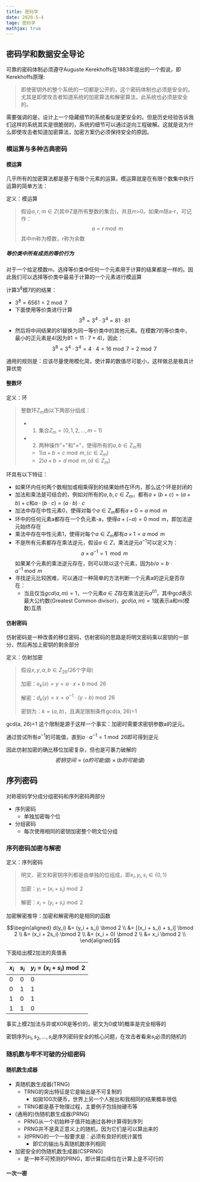 ```yaml
---
title: 密码学
date: 2020-5-4
tage: 密码学
mathjax: true
---
```


## 密码学和数据安全导论

可靠的密码体制必须遵守Auguste Kerekhoffs在1883年提出的一个假说，即Kerekhoffs原理:

> 即使密钥外的整个系统的一切都是公开的，这个密码体制也必须是安全的。尤其是即使攻击者知道系统的加密算法和解密算法，此系统也必须是安全的。

需要强调的是，设计上一个隐藏细节的系统看似是更安全的。但是历史经验告诉我们这样的系统其实是很脆弱的，系统的细节可以通过逆向工程破解。这就是说为什么即使攻击者知道加密算法，加密方案仍必须保持安全的原因。


### 模运算与多种古典密码

#### 模运算

几乎所有的加密算法都是基于有限个元素的运算。模运算就是在有限个数集中执行运算的简单方法：

定义：模运算
> 假设$a, r, m \in Z$(其中Z是所有整数的集合)，并且m>0。如果m除a-r，可记作：
> $$a = r \bmod m$$
> 其中m称为模数，r称为余数


##### 等价类中所有成员的等价行为

对于一个给定模数m，选择等价类中任何一个元素用于计算的结果都是一样的。因此我们可以选择等价类中最易于计算的一个元素进行模运算

计算$3^8$模7的的结果：
- $3^8 = 6561 = 2 \bmod 7$
- 下面使用等价类进行计算
$$3^8 = 3^4 \cdot 3^4 = 81 \cdot 81$$
- 然后将中间结果的81替换为同一等价类中的其他元素。在模数7的等价类中，最小的正元素是4(因为$81 = 11 \cdot 7 + 4$)，因此：
$$3^8 = 3^4 \cdot 3^4 = 4 \cdot 4 = 16 \bmod 7 = 2 \bmod 7$$

通用的规则是：应该尽量使用模化简，使计算的数值尽可能小，这样做总是极具计算优势


#### 整数环

定义：环
> 整数环$Z_m$由以下两部分组成：
> - 1. 集合$Z_m = (0, 1, 2, ..., m-1)$
> - 2. 两种操作"+"和"×"，使得所有的$a, b \in Z_m$有
>     - 1)$a + b = c \bmod m, (c \in Z_m)$
>     - 2)$a \times b = d \bmod m, (d \in Z_m)$

环具有以下特征：
- 如果环内任何两个数相加或相乘得到的结果始终在环内，那么这个环是封闭的
- 加法和乘法是可结合的，例如对所有的$a, b, c \in Z_m$，都有$a + (b+c) = (a+b) + c$和$a \cdot (b \cdot c) = (a \cdot b) \cdot c$
- 加法中存在中性元素0，使得对每个$a \in Z_m$都有$a + 0 = a \bmod m$
- 环中的任何元素a都存在一个负元素-a，使得$a + (-a) = 0 \bmod m$，即加法逆元始终存在
- 乘法中存在中性元素1，使得对每个$a \in Z_m$都有$a \times 1 = a \bmod m$
- 不是所有元素都存在乘法逆元，假设$a \in Z$，乘法逆元$a^{-1}$可以定义为：
$$a \times a^{-1} = 1 \mod m$$
如果某个元素的乘法逆元存在，则可以除以这个元素，因为$b/a = b \cdot a^{-1} \bmod m$
- 寻找逆元比较困难，可以通过一种简单的方法判断一个元素a的逆元是否存在：
    - 当且仅当$gcd(a, m) = 1$，一个元素$a \in Z$存在乘法逆元$a^{01}$，其中gcd表示最大公约数(Greatest Common divisor)，$gcd(a, m) = 1$就表示a和m(模数)互质


#### 仿射密码

仿射密码是一种改善的移位密码，仿射密码的思路是将明文密码乘以密钥的一部分，然后再加上密钥的剩余部分

定义：仿射加密
> 假设$x, y ,a, b \in Z_26$(26个字母)
>
> 加密：$e_k(x) = y = a \cdot x + b \bmod 26$
>
> 解密：$d_k(y) = x = a^{-1} \cdot (y-b) \bmod 26$
>
> 密钥为：$k = (a, b)$，且满足限制条件gcd(a, 26)=1

gcd(a, 26)=1 这个限制是源于这样一个事实：加密时需要求密钥参数a的逆元。

通过尝试所有$a^{-1}$的可能值，直到$a \cdot a^{-1} = 1 \bmod 26$即可得到逆元

因此仿射加密的确比移位加密复杂，但也是可暴力破解的
$$密钥空间 = (a的可能值) \times (b的可能值)$$


## 序列密码

对称密码学分成分组密码和序列密码两部分
- 序列密码
    - 单独加密每个位
- 分组密码
    - 每次使用相同的密钥加密整个明文位分组


### 序列密码加密与解密

定义：序列密码
> 明文、密文和密钥序列都是由单独的位组成，即$x_i, y_i, s_i \in \{0, 1\}$
> 
> 加密：$y_i = (x_i + s_i) \bmod 2$
> 
> 解密：$x_i = (y_i + s_i) \bmod 2$

加密解密推导：加密和解密用的是相同的函数

$$\begin{aligned}
d(y_i) &= (y_i + s_i) \bmod 2 \\
&= [(x_i + s_i) + s_i] \bmod 2 \\
&= (x_i + 2s_i) \bmod 2 \\
&= (x_i + 0) \bmod 2 \\
&= x_i \bmod 2 \\
\end{aligned}$$

下面给出模2加法的真值表

| $x_i$ | $s_i$ | $y_i = (x_i + s_i) \bmod 2$ |
|-------|-------|-----------------------------|
| 0     | 0     | 0                           |
| 0     | 1     | 1                           |
| 1     | 0     | 1                           |
| 1     | 1     | 0                           |

事实上模2加法与异或XOR是等价的，密文为0或1的概率是完全相等的

密钥序列$s_1, s_2, ...,s_i$是序列密码安全的核心问题，在攻击者看来$s_i$必须的随机的


### 随机数与牢不可破的分组密码

#### 随机数生成器

- 真随机数生成器(TRNG)
    - TRNG的突出特征是它是输出是不可复制的
        - 如拋100次硬币，世界上另一个人抛出和我相同的结果概率很低
    - TRNG都是基于物理过程，主要例子包括抛硬币等
- (通用的)伪随机数生成器(PRNG)
    - PRNG从一个初始种子值开始通过各种计算得到序列
    - PRNG并不是真正意义上的随机，因为它们是可以算出来的
    - 对PRNG的一个一般要求是：必须有良好的统计属性
        - 即它的输出与真随机数序列相同
- 加密安全的伪随机数生成器(CSPRNG)
    - 是一种不可预测的PRNG，即计算后续位在计算上是不可行的


#### 一次一密





